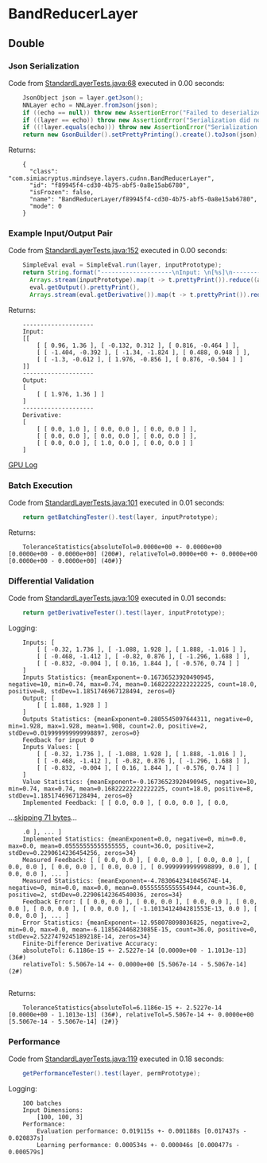 # BandReducerLayer
## Double
### Json Serialization
Code from [StandardLayerTests.java:68](../../../../../../../../src/main/java/com/simiacryptus/mindseye/test/StandardLayerTests.java#L68) executed in 0.00 seconds: 
```java
    JsonObject json = layer.getJson();
    NNLayer echo = NNLayer.fromJson(json);
    if ((echo == null)) throw new AssertionError("Failed to deserialize");
    if ((layer == echo)) throw new AssertionError("Serialization did not copy");
    if ((!layer.equals(echo))) throw new AssertionError("Serialization not equal");
    return new GsonBuilder().setPrettyPrinting().create().toJson(json);
```

Returns: 

```
    {
      "class": "com.simiacryptus.mindseye.layers.cudnn.BandReducerLayer",
      "id": "f89945f4-cd30-4b75-abf5-0a8e15ab6780",
      "isFrozen": false,
      "name": "BandReducerLayer/f89945f4-cd30-4b75-abf5-0a8e15ab6780",
      "mode": 0
    }
```



### Example Input/Output Pair
Code from [StandardLayerTests.java:152](../../../../../../../../src/main/java/com/simiacryptus/mindseye/test/StandardLayerTests.java#L152) executed in 0.00 seconds: 
```java
    SimpleEval eval = SimpleEval.run(layer, inputPrototype);
    return String.format("--------------------\nInput: \n[%s]\n--------------------\nOutput: \n%s\n--------------------\nDerivative: \n%s",
      Arrays.stream(inputPrototype).map(t -> t.prettyPrint()).reduce((a, b) -> a + ",\n" + b).get(),
      eval.getOutput().prettyPrint(),
      Arrays.stream(eval.getDerivative()).map(t -> t.prettyPrint()).reduce((a, b) -> a + ",\n" + b).get());
```

Returns: 

```
    --------------------
    Input: 
    [[
    	[ [ 0.96, 1.36 ], [ -0.132, 0.312 ], [ 0.816, -0.464 ] ],
    	[ [ -1.404, -0.392 ], [ -1.34, -1.824 ], [ 0.488, 0.948 ] ],
    	[ [ -1.3, -0.612 ], [ 1.976, -0.856 ], [ 0.876, -0.504 ] ]
    ]]
    --------------------
    Output: 
    [
    	[ [ 1.976, 1.36 ] ]
    ]
    --------------------
    Derivative: 
    [
    	[ [ 0.0, 1.0 ], [ 0.0, 0.0 ], [ 0.0, 0.0 ] ],
    	[ [ 0.0, 0.0 ], [ 0.0, 0.0 ], [ 0.0, 0.0 ] ],
    	[ [ 0.0, 0.0 ], [ 1.0, 0.0 ], [ 0.0, 0.0 ] ]
    ]
```



[GPU Log](etc/cuda.log)

### Batch Execution
Code from [StandardLayerTests.java:101](../../../../../../../../src/main/java/com/simiacryptus/mindseye/test/StandardLayerTests.java#L101) executed in 0.01 seconds: 
```java
    return getBatchingTester().test(layer, inputPrototype);
```

Returns: 

```
    ToleranceStatistics{absoluteTol=0.0000e+00 +- 0.0000e+00 [0.0000e+00 - 0.0000e+00] (200#), relativeTol=0.0000e+00 +- 0.0000e+00 [0.0000e+00 - 0.0000e+00] (40#)}
```



### Differential Validation
Code from [StandardLayerTests.java:109](../../../../../../../../src/main/java/com/simiacryptus/mindseye/test/StandardLayerTests.java#L109) executed in 0.01 seconds: 
```java
    return getDerivativeTester().test(layer, inputPrototype);
```
Logging: 
```
    Inputs: [
    	[ [ -0.32, 1.736 ], [ -1.088, 1.928 ], [ 1.888, -1.016 ] ],
    	[ [ -0.468, -1.412 ], [ -0.82, 0.876 ], [ -1.296, 1.688 ] ],
    	[ [ -0.832, -0.004 ], [ 0.16, 1.844 ], [ -0.576, 0.74 ] ]
    ]
    Inputs Statistics: {meanExponent=-0.16736523920490945, negative=10, min=0.74, max=0.74, mean=0.16822222222222225, count=18.0, positive=8, stdDev=1.1851746967128494, zeros=0}
    Output: [
    	[ [ 1.888, 1.928 ] ]
    ]
    Outputs Statistics: {meanExponent=0.2805545097644311, negative=0, min=1.928, max=1.928, mean=1.908, count=2.0, positive=2, stdDev=0.019999999999998897, zeros=0}
    Feedback for input 0
    Inputs Values: [
    	[ [ -0.32, 1.736 ], [ -1.088, 1.928 ], [ 1.888, -1.016 ] ],
    	[ [ -0.468, -1.412 ], [ -0.82, 0.876 ], [ -1.296, 1.688 ] ],
    	[ [ -0.832, -0.004 ], [ 0.16, 1.844 ], [ -0.576, 0.74 ] ]
    ]
    Value Statistics: {meanExponent=-0.16736523920490945, negative=10, min=0.74, max=0.74, mean=0.16822222222222225, count=18.0, positive=8, stdDev=1.1851746967128494, zeros=0}
    Implemented Feedback: [ [ 0.0, 0.0 ], [ 0.0, 0.0 ], [ 0.0, 
```
...[skipping 71 bytes](etc/44.txt)...
```
    .0 ], ... ]
    Implemented Statistics: {meanExponent=0.0, negative=0, min=0.0, max=0.0, mean=0.05555555555555555, count=36.0, positive=2, stdDev=0.2290614236454256, zeros=34}
    Measured Feedback: [ [ 0.0, 0.0 ], [ 0.0, 0.0 ], [ 0.0, 0.0 ], [ 0.0, 0.0 ], [ 0.0, 0.0 ], [ 0.0, 0.0 ], [ 0.9999999999998899, 0.0 ], [ 0.0, 0.0 ], ... ]
    Measured Statistics: {meanExponent=-4.7830642341045674E-14, negative=0, min=0.0, max=0.0, mean=0.05555555555554944, count=36.0, positive=2, stdDev=0.22906142364540036, zeros=34}
    Feedback Error: [ [ 0.0, 0.0 ], [ 0.0, 0.0 ], [ 0.0, 0.0 ], [ 0.0, 0.0 ], [ 0.0, 0.0 ], [ 0.0, 0.0 ], [ -1.1013412404281553E-13, 0.0 ], [ 0.0, 0.0 ], ... ]
    Error Statistics: {meanExponent=-12.958078098036825, negative=2, min=0.0, max=0.0, mean=-6.118562446823085E-15, count=36.0, positive=0, stdDev=2.5227479245189218E-14, zeros=34}
    Finite-Difference Derivative Accuracy:
    absoluteTol: 6.1186e-15 +- 2.5227e-14 [0.0000e+00 - 1.1013e-13] (36#)
    relativeTol: 5.5067e-14 +- 0.0000e+00 [5.5067e-14 - 5.5067e-14] (2#)
    
```

Returns: 

```
    ToleranceStatistics{absoluteTol=6.1186e-15 +- 2.5227e-14 [0.0000e+00 - 1.1013e-13] (36#), relativeTol=5.5067e-14 +- 0.0000e+00 [5.5067e-14 - 5.5067e-14] (2#)}
```



### Performance
Code from [StandardLayerTests.java:119](../../../../../../../../src/main/java/com/simiacryptus/mindseye/test/StandardLayerTests.java#L119) executed in 0.18 seconds: 
```java
    getPerformanceTester().test(layer, permPrototype);
```
Logging: 
```
    100 batches
    Input Dimensions:
    	[100, 100, 3]
    Performance:
    	Evaluation performance: 0.019115s +- 0.001188s [0.017437s - 0.020837s]
    	Learning performance: 0.000534s +- 0.000046s [0.000477s - 0.000579s]
    
```

